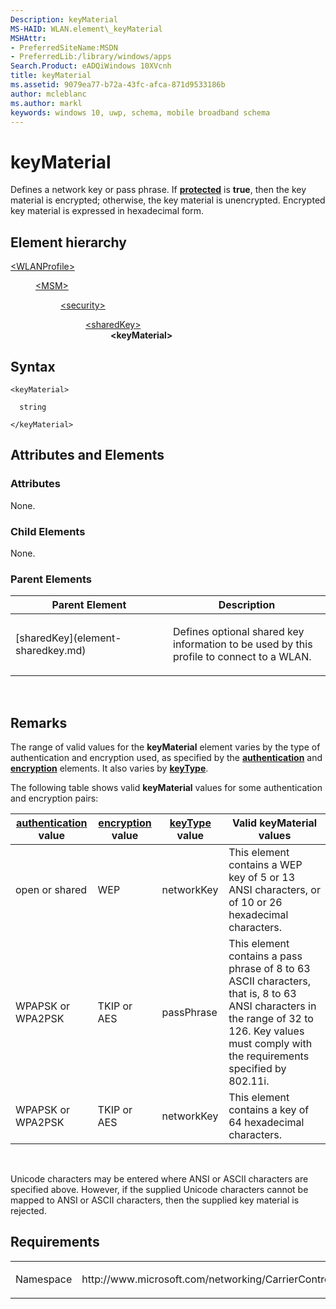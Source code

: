 ```yaml
---
Description: keyMaterial
MS-HAID: WLAN.element\_keyMaterial
MSHAttr:
- PreferredSiteName:MSDN
- PreferredLib:/library/windows/apps
Search.Product: eADQiWindows 10XVcnh
title: keyMaterial
ms.assetid: 9079ea77-b72a-43fc-afca-871d9533186b
author: mcleblanc
ms.author: markl
keywords: windows 10, uwp, schema, mobile broadband schema
---
```


# keyMaterial


Defines a network key or pass phrase. If [**protected**](element-protected.md) is **true**, then the key material is encrypted; otherwise, the key material is unencrypted. Encrypted key material is expressed in hexadecimal form.

## Element hierarchy

<dl>
<dt><a href="element-wlanprofile.md">&lt;WLANProfile&gt;</a></dt>
<dd>
<dl>
<dt><a href="element-msm.md">&lt;MSM&gt;</a></dt>
<dd>
<dl>
<dt><a href="element-security.md">&lt;security&gt;</a></dt>
<dd>
<dl>
<dt><a href="element-sharedkey.md">&lt;sharedKey&gt;</a></dt>
<dd><b>&lt;keyMaterial&gt;</b></dd>
</dl>
</dd>
</dl>
</dd>
</dl>
</dd>
</dl>

## Syntax

``` syntax
<keyMaterial>

  string

</keyMaterial>
```

## Attributes and Elements


### Attributes

None.

### Child Elements

None.

### Parent Elements

<table>
<colgroup>
<col width="50%" />
<col width="50%" />
</colgroup>
<thead>
<tr class="header">
<th>Parent Element</th>
<th>Description</th>
</tr>
</thead>
<tbody>
<tr class="odd">
<td>[sharedKey](element-sharedkey.md)</td>
<td><p>Defines optional shared key information to be used by this profile to connect to a WLAN.</p></td>
</tr>
</tbody>
</table>

 

## Remarks

The range of valid values for the **keyMaterial** element varies by the type of authentication and encryption used, as specified by the [**authentication**](element-authentication.md) and [**encryption**](element-encryption.md) elements. It also varies by [**keyType**](element-keytype.md).

The following table shows valid **keyMaterial** values for some authentication and encryption pairs:

| [**authentication**](element-authentication.md) value | [**encryption**](element-encryption.md) value | [**keyType**](element-keytype.md) value | Valid keyMaterial values                                                                                                                                                                        |
|--------------------------------------------------------|------------------------------------------------|------------------------------------------|-------------------------------------------------------------------------------------------------------------------------------------------------------------------------------------------------|
| open or shared                                         | WEP                                            | networkKey                               | This element contains a WEP key of 5 or 13 ANSI characters, or of 10 or 26 hexadecimal characters.                                                                                              |
| WPAPSK or WPA2PSK                                      | TKIP or AES                                    | passPhrase                               | This element contains a pass phrase of 8 to 63 ASCII characters, that is, 8 to 63 ANSI characters in the range of 32 to 126. Key values must comply with the requirements specified by 802.11i. |
| WPAPSK or WPA2PSK                                      | TKIP or AES                                    | networkKey                               | This element contains a key of 64 hexadecimal characters.                                                                                                                                       |

 

Unicode characters may be entered where ANSI or ASCII characters are specified above. However, if the supplied Unicode characters cannot be mapped to ANSI or ASCII characters, then the supplied key material is rejected.

## Requirements

<table>
<colgroup>
<col width="50%" />
<col width="50%" />
</colgroup>
<tbody>
<tr class="odd">
<td><p>Namespace</p></td>
<td><p>http://www.microsoft.com/networking/CarrierControl/WLAN/v1</p></td>
</tr>
</tbody>
</table>

 

 



